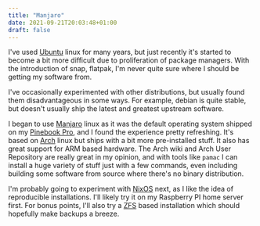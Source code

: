 ```yaml
---
title: "Manjaro"
date: 2021-09-21T20:03:48+01:00
draft: false
---
```


I've used [Ubuntu](https://ubuntu.com/) linux for many years, but just recently it's started to become a bit more difficult due to proliferation of package managers. With the introduction of snap, flatpak, I'm never quite sure where I should be getting my software from.

I've occasionally experimented with other distributions, but usually found them disadvantageous in some ways. For example, debian is quite stable, but doesn't usually ship the latest and greatest upstream software.

I began to use [Manjaro](https://manjaro.org/) linux as it was the default operating system shipped on my [Pinebook Pro](https://www.pine64.org/pinebook-pro/), and I found the experience pretty refreshing. It's based on [Arch](https://archlinux.org/) linux but ships with a bit more pre-installed stuff. It also has great support for ARM based hardware. The Arch wiki and Arch User Repository are really great in my opinion, and with tools like `pamac` I can install a huge variety of stuff just with a few commands, even including building some software from source where there's no binary distribution.

I'm probably going to experiment with [NixOS](https://nixos.org/) next, as I like the idea of reproducible installations. I'll likely try it on my Raspberry PI home server first. For bonus points, I'll also try a [ZFS](https://en.wikipedia.org/wiki/ZFS) based installation which should hopefully make backups a breeze.


